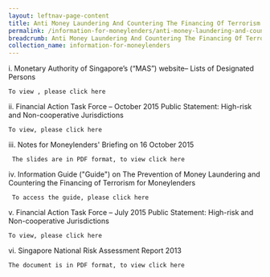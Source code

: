 ```yaml
---
layout: leftnav-page-content
title: Anti Money Laundering And Countering The Financing Of Terrorism
permalink: /information-for-moneylenders/anti-money-laundering-and-countering-the-financing-of-terrorism/
breadcrumb: Anti Money Laundering And Countering The Financing Of Terrorism
collection_name: information-for-moneylenders
---
```


i. Monetary Authority of Singapore’s (“MAS”) website– Lists of Designated Persons

    To view , please click here

 

 

ii. Financial Action Task Force – October 2015 Public Statement: High-risk and Non-cooperative Jurisdictions

    To view, please click here    

 

 

 

iii. Notes for Moneylenders' Briefing on 16 October 2015    

     The slides are in PDF format, to view click here

 

 

 

 

 

iv. Information Guide ("Guide") on The Prevention of Money Laundering and Countering the Financing of Terrorism for Moneylenders

     To access the guide, please click here

 

 

 

 

 

v. Financial Action Task Force – July 2015 Public Statement: High-risk and Non-cooperative Jurisdictions

    To view, please click here    

 

 

 

 

 

vi. Singapore National Risk Assessment Report 2013

    The document is in PDF format, to view click here
